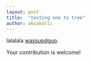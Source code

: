 ```yaml
---
layout: post
title:  "testing one to tree"
author: aksakalli
---
```

lalalala [wassupdguo](https://danielguo.dev).

Your contribution is welcome!
